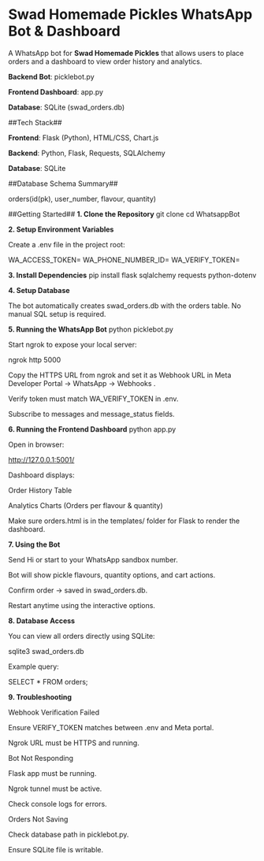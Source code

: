 # Swad Homemade Pickles WhatsApp Bot & Dashboard

A WhatsApp bot for **Swad Homemade Pickles** that allows users to place orders and a dashboard to view order history and analytics.

**Backend Bot**: picklebot.py

**Frontend Dashboard**: app.py

**Database**: SQLite (swad_orders.db)

##Tech Stack##

**Frontend**: Flask (Python), HTML/CSS, Chart.js

**Backend**: Python, Flask, Requests, SQLAlchemy

**Database**: SQLite

##Database Schema Summary##

orders(id(pk), user_number, flavour, quantity)

##Getting Started##
**1. Clone the Repository**
git clone <your-repo-url>
cd WhatsappBot

**2. Setup Environment Variables**

Create a .env file in the project root:

WA_ACCESS_TOKEN=<your-whatsapp-cloud-access-token>
WA_PHONE_NUMBER_ID=<your-phone-number-id>
WA_VERIFY_TOKEN=<your-verify-token>

**3. Install Dependencies**
pip install flask sqlalchemy requests python-dotenv

**4. Setup Database**

The bot automatically creates swad_orders.db with the orders table.
No manual SQL setup is required.

**5. Running the WhatsApp Bot**
python picklebot.py


Start ngrok to expose your local server:

ngrok http 5000


Copy the HTTPS URL from ngrok and set it as Webhook URL in Meta Developer Portal → WhatsApp → Webhooks
.

Verify token must match WA_VERIFY_TOKEN in .env.

Subscribe to messages and message_status fields.

**6. Running the Frontend Dashboard**
python app.py


Open in browser:

http://127.0.0.1:5001/


Dashboard displays:

Order History Table

Analytics Charts (Orders per flavour & quantity)

Make sure orders.html is in the templates/ folder for Flask to render the dashboard.

**7. Using the Bot**

Send Hi or start to your WhatsApp sandbox number.

Bot will show pickle flavours, quantity options, and cart actions.

Confirm order → saved in swad_orders.db.

Restart anytime using the interactive options.

**8. Database Access**

You can view all orders directly using SQLite:

sqlite3 swad_orders.db


Example query:

SELECT * FROM orders;

**9. Troubleshooting**

Webhook Verification Failed

Ensure VERIFY_TOKEN matches between .env and Meta portal.

Ngrok URL must be HTTPS and running.

Bot Not Responding

Flask app must be running.

Ngrok tunnel must be active.

Check console logs for errors.

Orders Not Saving

Check database path in picklebot.py.


Ensure SQLite file is writable.

